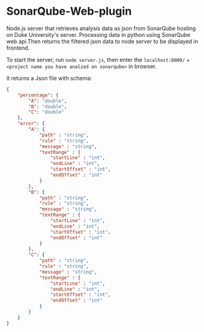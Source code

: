 # SonarQube-Web-plugin

Node.js server that retrieves analysis data as json from SonarQube hosting on Duke University's server. Processing data in python using SonarQube web api.Then returns the filtered json data to node server to be displayed in frontend.

To start the server, run ```node server.js```, then enter the ```localhost:8000/``` + ```<project name you have analzed on sonarqube>``` in browser. 

It returns a Json file with schema: 
```json
{
    "percentage": {
        "A": "double",
        "B": "double",
        "C": "double"
    },
    "error": {
        "A": {
            "path" : "string",
            "rule" : "string",
            "message" : "string",
            "textRange" : {
                "startLine" : "int",
                "endLine" : "int",
                "startOffset" : "int",
                "endOffset" : "int"
            }
        },
        "B": {
            "path" : "string",
            "rule" : "string",
            "message" : "string",
            "textRange" : {
                "startLine" : "int",
                "endLine" : "int",
                "startOffset" : "int",
                "endOffset" : "int"
            }
        },
        "C": {
            "path" : "string",
            "rule" : "string",
            "message" : "string",
            "textRange" : {
                "startLine" : "int",
                "endLine" : "int",
                "startOffset" : "int",
                "endOffset" : "int"
            }
        }
    }
}
```
